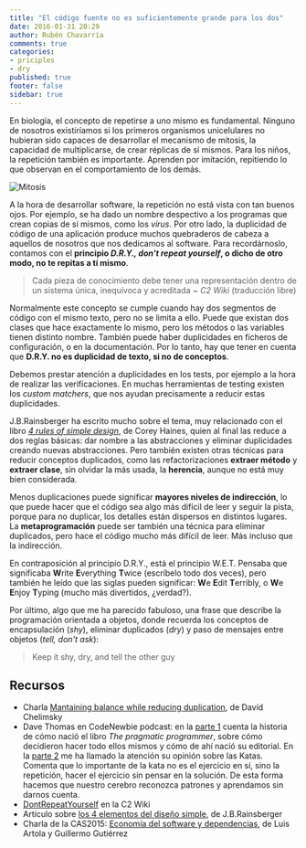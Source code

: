 ```yaml
---
title: "El código fuente no es suficientemente grande para los dos"
date: 2016-01-31 20:29
author: Rubén Chavarría
comments: true
categories: 
- priciples
- dry
published: true
footer: false
sidebar: true
---
```


En biología, el concepto de repetirse a uno mismo es fundamental. Ninguno de
nosotros existiríamos si los primeros organismos unicelulares no hubieran sido
capaces de desarrollar el mecanismo de mitosis, la capacidad de multiplicarse,
de crear réplicas de sí mismos. Para los niños, la repetición también es
importante. Aprenden por imitación, repitiendo lo que observan en el
comportamiento de los demás.

![Mitosis](/images/2016/mitosis.png)

A la hora de desarrollar software, la repetición no está vista con tan buenos
ojos. Por ejemplo, se ha dado un nombre despectivo a los programas que crean
copias de sí mismos, como los *virus*. Por otro lado, la duplicidad de código
de una aplicación produce muchos quebraderos de cabeza a aquellos de nosotros
que nos dedicamos al software. Para recordárnoslo, contamos con el **principio
*D.R.Y., don't repeat yourself*, o dicho de otro modo, no te repitas a tí mismo**.

<!-- more -->

> Cada pieza de conocimiento debe tener una representación dentro de un sistema
  única, inequívoca y acreditada ~ *C2 Wiki* (traducción libre)

Normalmente este concepto se cumple cuando hay dos segmentos de código con el
mismo texto, pero no se limita a ello. Puede que existan dos clases que hace
exactamente lo mismo, pero los métodos o las variables tienen distinto nombre.
También puede haber duplicidades en ficheros de configuración, o en la
documentación. Por lo tanto, hay que tener en cuenta que **D.R.Y. no es
duplicidad de texto, si no de conceptos**.

Debemos prestar atención a duplicidades en los tests, por ejemplo a la hora de
realizar las verificaciones. En muchas herramientas de testing existen los
*custom matchers*, que nos ayudan precisamente a reducir estas duplicidades.

J.B.Rainsberger ha escrito mucho sobre el tema, muy relacionado con el libro
*[4 rules of simple design]*, de Corey Haines, quien al final las reduce a dos
reglas básicas: dar nombre a las abstracciones y eliminar duplicidades creando
nuevas abstracciones. Pero también existen otras técnicas para reducir
conceptos duplicados, como las refactorizaciones **extraer método** y **extraer
clase**, sin olvidar la más usada, la **herencia**, aunque no está muy bien
considerada.

Menos duplicaciones puede significar **mayores niveles de indirección**, lo que
puede hacer que el código sea algo más difícil de leer y seguir la pista,
porque para no duplicar, los detalles están dispersos en distintos lugares. La
**metaprogramación** puede ser también una técnica para eliminar duplicados,
pero hace el código mucho más difícil de leer. Más incluso que la indirección.

En contraposición al principio D.R.Y., está el principio W.E.T. Pensaba que
significaba **W**rite **E**verything **T**wice (escríbelo todo dos veces), pero
también he leído que las siglas pueden significar: **W**e **E**dit
**T**erribly, o **W**e **E**njoy **T**yping (mucho más divertidos, ¿verdad?).

Por último, algo que me ha parecido fabuloso, una frase que describe la
programación orientada a objetos, donde recuerda los conceptos de encapsulación
(*shy*), eliminar duplicados (*dry*) y paso de mensajes entre objetos (*tell, don't
ask*):

> Keep it shy, dry, and tell the other guy

## Recursos

- Charla [Mantaining balance while reducing duplication], de David Chelimsky
- Dave Thomas en CodeNewbie podcast: en la [parte 1] cuenta la historia de cómo
  nació el libro *The pragmatic programmer*, sobre cómo decidieron hacer todo
  ellos mismos y cómo de ahí nació su editorial. En la [parte 2] me ha llamado la
  atención su opinión sobre las Katas. Comenta que lo importante de la kata no es
  el ejercicio en sí, sino la repetición, hacer el ejercicio sin pensar en la
  solución. De esta forma hacemos que nuestro cerebro reconozca patrones y
  aprendamos sin darnos cuenta.
- [DontRepeatYourself] en la C2 Wiki
- Artículo sobre [los 4 elementos del diseño simple], de J.B.Rainsberger
- Charla de la CAS2015: [Economía del software y dependencias], de Luis Artola
  y Guillermo Gutiérrez

[4 rules of simple design]: https://leanpub.com/4rulesofsimpledesign
[Mantaining balance while reducing duplication]: https://www.youtube.com/watch?v=Is8ThG6Fetg
[parte 1]: http://www.codenewbie.org/podcast/the-pragmatic-programmer-i
[parte 2]: http://www.codenewbie.org/podcast/the-pragmatic-programmer-part-ii
[DontRepeatYourself]: http://www.c2.com/cgi/wiki?DontRepeatYourself
[los 4 elementos del diseño simple]: http://blog.thecodewhisperer.com/2013/12/07/putting-an-age-old-battle-to-rest/
[Economía del software y dependencias]: http://www.slideshare.net/programania/software-economics-tradeoffs-of-decoupled-softwre
